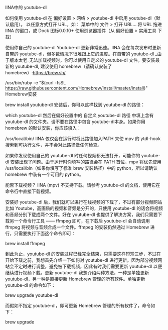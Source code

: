 IINA中的 youtube-dl

如何使用 youtube-dl
在 偏好设置 > 网络 > youtube-dl 中启用 youtube-dl（默认启用）。
以任意方式打开 URL，如：
菜单中的 文件 > 打开 URL…
将 URL 拖进 IINA 的窗口，或 Dock 图标0.0.10+
使用浏览器插件（从 偏好设置 > 实用工具 下载）

使用你自己的 youtube-dl
Youtube-dl 更新非常迅速。IINA 会在每次发布时更新自带的 youtube-dl，但多数情况下很难跟上它的进度。在自带的 youtube-dl _由于版本太老_无法加载视频时，你可以使用自定义的 youtube-dl 文件。要安装最新的 youtube-dl, 建议使用 homebrew（请确认安装了 homebrew）:https://brew.sh/

/usr/bin/ruby -e "$(curl -fsSL https://raw.githubusercontent.com/Homebrew/install/master/install)"
Homebrew安装

brew install youtube-dl
安装后，你可以这样找到 youtube-dl 的路径：

which youtube-dl
然后在偏好设置中的 自定义 youtube-dl 路径 中填上含有 youtube-dl 的文件夹。请不要在路径中包含 youtube-dl本身。如果你用 homebrew 的默认安装，你应该填入：

/usr/local/bin/
IINA 仅仅会在运行时将此路径加入PATH 来使 mpv 的 ytdl-hook 搜索到可执行文件，并不会对此路径做任何检查。

如果你发现使用自己的 youtube-dl 时任何视频都无法打开，可能你的 youtube-dl 安装出现了问题。由于运行时你填写的路径会在 PATH 首位，mpv 将优先使用 /usr/local/bin（如果你填写了标准 brew 安装路径）中的 python，所以请确认 homebrew 中装有一个可用的 python。

能否下载视频？
IINA (mpv) 不支持下载。请参考 youtube-dl 的文档，使用它在命令行中直接下载视频。

安装好 youtube-dl 后，我们就可以进行在线视频的下载了，不过有部分视频网站比如 Youtube，高画质的视频和音频是分开的，只使用 youtube-dl 的话会将视频和音频分别下载成两个文件。好在 youtube-dl 也提供了解决方案，我们只需要下载另一个命令行工具 —— ffmpeg 即可，在下载后 youtube-dl 会自动调用 ffmpeg 将视频与音频合成一个文件。ffmpeg 的安装仍然通过 Homebrew 进行，只需要执行下面这个命令即可：

brew install ffmpeg

到此为止，youtube-dl 的安装过程已经完全结束，只需要这样短短三步，不过在开始下载之前，我想首先介绍一下如何对 youtube-dl 进行更新。因为部分视频网站会不定时进行调整，避免被下载视频，因此有时我们需要更新 youtube-dl 以便继续进行视频下载。更新 youtube-dl 我想介绍两种方法，一种是单独更新 youtube-dl，另一种是直接更新 Homebrew 管理的所有软件。单独更新 youtube-dl 的命令如下：

brew upgrade youtube-dl

而假如不指定 youtube-dl，即可更新 Homebrew 管理的所有软件了，命令如下：

brew upgrade